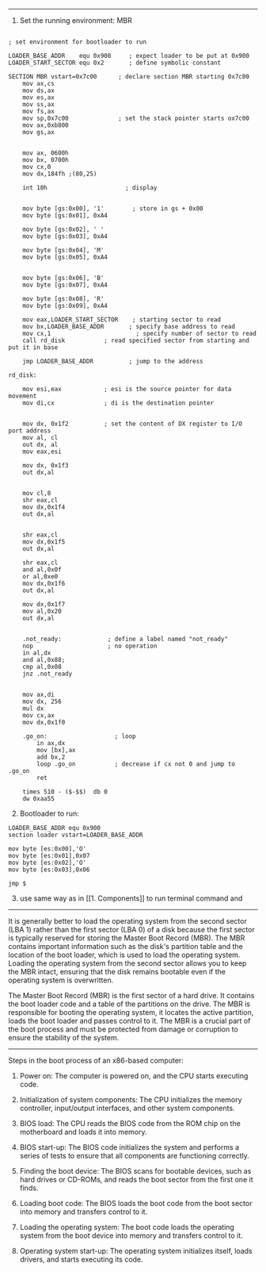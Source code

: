 
----
1. Set the running environment: MBR

```assembly

; set environment for bootloader to run

LOADER_BASE_ADDR	equ 0x900     ; expect loader to be put at 0x900
LOADER_START_SECTOR	equ 0x2       ; define symbolic constant	

SECTION MBR vstart=0x7c00      ; declare section MBR starting 0x7c00
	mov ax,cs
	mov ds,ax
	mov es,ax
	mov ss,ax
	mov fs,ax
	mov sp,0x7c00              ; set the stack pointer starts ox7c00 
	mov ax,0xb800
	mov gs,ax
	

	mov ax, 0600h
	mov bx, 0700h
	mov cx,0
	mov dx,184fh ;(80,25)
	
	int 10h                      ; display


	mov byte [gs:0x00], '1'        ; store in gs + 0x00
	mov byte [gs:0x01], 0xA4
	
	mov byte [gs:0x02], ' '
	mov byte [gs:0x03], 0xA4
	
	mov byte [gs:0x04], 'M'
	mov byte [gs:0x05], 0xA4
	
	
	mov byte [gs:0x06], 'B'
	mov byte [gs:0x07], 0xA4
	
	mov byte [gs:0x08], 'R'
	mov byte [gs:0x09], 0xA4
	
	mov eax,LOADER_START_SECTOR    ; starting sector to read 
	mov bx,LOADER_BASE_ADDR       ; specify base address to read		
	mov cx,1                        ; specify number of sector to read 					
	call rd_disk           ; read specified sector from starting and put it in base
	
	jmp LOADER_BASE_ADDR          ; jump to the address		

rd_disk:
	
	mov esi,eax		       ; esi is the source pointer for data movement
	mov di,cx		       ; di is the destination pointer 
	

	mov dx, 0x1f2          ; set the content of DX register to I/O port address
	mov al, cl
	out dx, al
	mov eax,esi

	mov dx, 0x1f3
	out dx,al
	

	mov cl,8
	shr eax,cl
	mov dx,0x1f4
	out dx,al
	

	shr eax,cl
	mov dx,0x1f5
	out dx,al
	
	shr eax,cl
	and al,0x0f
	or al,0xe0	
	mov dx,0x1f6
	out dx,al
	
	mov dx,0x1f7
	mov al,0x20
	out dx,al
	

	.not_ready:             ; define a label named "not_ready"
	nop                     ; no operation
	in al,dx
	and al,0x88; 
	cmp al,0x08
	jnz .not_ready
	

	mov ax,di
	mov dx, 256
	mul dx
	mov cx,ax
	mov dx,0x1f0
	
	.go_on:                   ; loop
		in ax,dx
		mov [bx],ax
		add bx,2
		loop .go_on           ; decrease if cx not 0 and jump to .go_on
		ret
	
	times 510 - ($-$$)	db 0
	dw 0xaa55
```


2. Bootloader to run:

```assembly
LOADER_BASE_ADDR equ 0x900
section loader vstart=LOADER_BASE_ADDR

mov byte [es:0x00],'O'
mov byte [es:0x01],0x07
mov byte [es:0x02],'O'
mov byte [es:0x03],0x06

jmp $
```


3. use same way as in [[1. Components]] to run terminal command and 

----

It is generally better to load the operating system from the second sector (LBA 1) rather than the first sector (LBA 0) of a disk because the first sector is typically reserved for storing the Master Boot Record (MBR). The MBR contains important information such as the disk's partition table and the location of the boot loader, which is used to load the operating system. Loading the operating system from the second sector allows you to keep the MBR intact, ensuring that the disk remains bootable even if the operating system is overwritten.

The Master Boot Record (MBR) is the first sector of a hard drive. It contains the boot loader code and a table of the partitions on the drive. The MBR is responsible for booting the operating system, it locates the active partition, loads the boot loader and passes control to it. The MBR is a crucial part of the boot process and must be protected from damage or corruption to ensure the stability of the system.

---

Steps in the boot process of an x86-based computer:

1.  Power on: The computer is powered on, and the CPU starts executing code.
    
2.  Initialization of system components: The CPU initializes the memory controller, input/output interfaces, and other system components.
    
3.  BIOS load: The CPU reads the BIOS code from the ROM chip on the motherboard and loads it into memory.
    
4.  BIOS start-up: The BIOS code initializes the system and performs a series of tests to ensure that all components are functioning correctly.
    
5.  Finding the boot device: The BIOS scans for bootable devices, such as hard drives or CD-ROMs, and reads the boot sector from the first one it finds.
    
6.  Loading boot code: The BIOS loads the boot code from the boot sector into memory and transfers control to it.
    
7.  Loading the operating system: The boot code loads the operating system from the boot device into memory and transfers control to it.
    
8.  Operating system start-up: The operating system initializes itself, loads drivers, and starts executing its code.